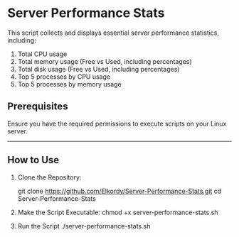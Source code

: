# Server Performance Stats

This script collects and displays essential server performance statistics, including:

1. Total CPU usage
2. Total memory usage (Free vs Used, including percentages)
3. Total disk usage (Free vs Used, including percentages)
4. Top 5 processes by CPU usage
5. Top 5 processes by memory usage

## Prerequisites
Ensure you have the required permissions to execute scripts on your Linux server.

---

## How to Use

1. Clone the Repository:
   
   git clone https://github.com/Elkordy/Server-Performance-Stats.git
   cd Server-Performance-Stats

2. Make the Script Executable:
   chmod +x server-performance-stats.sh

3. Run the Script
   ./server-performance-stats.sh


